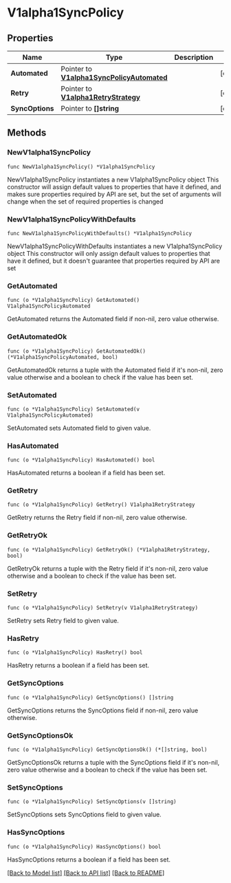 # V1alpha1SyncPolicy

## Properties

Name | Type | Description | Notes
------------ | ------------- | ------------- | -------------
**Automated** | Pointer to [**V1alpha1SyncPolicyAutomated**](V1alpha1SyncPolicyAutomated.md) |  | [optional] 
**Retry** | Pointer to [**V1alpha1RetryStrategy**](V1alpha1RetryStrategy.md) |  | [optional] 
**SyncOptions** | Pointer to **[]string** |  | [optional] 

## Methods

### NewV1alpha1SyncPolicy

`func NewV1alpha1SyncPolicy() *V1alpha1SyncPolicy`

NewV1alpha1SyncPolicy instantiates a new V1alpha1SyncPolicy object
This constructor will assign default values to properties that have it defined,
and makes sure properties required by API are set, but the set of arguments
will change when the set of required properties is changed

### NewV1alpha1SyncPolicyWithDefaults

`func NewV1alpha1SyncPolicyWithDefaults() *V1alpha1SyncPolicy`

NewV1alpha1SyncPolicyWithDefaults instantiates a new V1alpha1SyncPolicy object
This constructor will only assign default values to properties that have it defined,
but it doesn't guarantee that properties required by API are set

### GetAutomated

`func (o *V1alpha1SyncPolicy) GetAutomated() V1alpha1SyncPolicyAutomated`

GetAutomated returns the Automated field if non-nil, zero value otherwise.

### GetAutomatedOk

`func (o *V1alpha1SyncPolicy) GetAutomatedOk() (*V1alpha1SyncPolicyAutomated, bool)`

GetAutomatedOk returns a tuple with the Automated field if it's non-nil, zero value otherwise
and a boolean to check if the value has been set.

### SetAutomated

`func (o *V1alpha1SyncPolicy) SetAutomated(v V1alpha1SyncPolicyAutomated)`

SetAutomated sets Automated field to given value.

### HasAutomated

`func (o *V1alpha1SyncPolicy) HasAutomated() bool`

HasAutomated returns a boolean if a field has been set.

### GetRetry

`func (o *V1alpha1SyncPolicy) GetRetry() V1alpha1RetryStrategy`

GetRetry returns the Retry field if non-nil, zero value otherwise.

### GetRetryOk

`func (o *V1alpha1SyncPolicy) GetRetryOk() (*V1alpha1RetryStrategy, bool)`

GetRetryOk returns a tuple with the Retry field if it's non-nil, zero value otherwise
and a boolean to check if the value has been set.

### SetRetry

`func (o *V1alpha1SyncPolicy) SetRetry(v V1alpha1RetryStrategy)`

SetRetry sets Retry field to given value.

### HasRetry

`func (o *V1alpha1SyncPolicy) HasRetry() bool`

HasRetry returns a boolean if a field has been set.

### GetSyncOptions

`func (o *V1alpha1SyncPolicy) GetSyncOptions() []string`

GetSyncOptions returns the SyncOptions field if non-nil, zero value otherwise.

### GetSyncOptionsOk

`func (o *V1alpha1SyncPolicy) GetSyncOptionsOk() (*[]string, bool)`

GetSyncOptionsOk returns a tuple with the SyncOptions field if it's non-nil, zero value otherwise
and a boolean to check if the value has been set.

### SetSyncOptions

`func (o *V1alpha1SyncPolicy) SetSyncOptions(v []string)`

SetSyncOptions sets SyncOptions field to given value.

### HasSyncOptions

`func (o *V1alpha1SyncPolicy) HasSyncOptions() bool`

HasSyncOptions returns a boolean if a field has been set.


[[Back to Model list]](../README.md#documentation-for-models) [[Back to API list]](../README.md#documentation-for-api-endpoints) [[Back to README]](../README.md)


